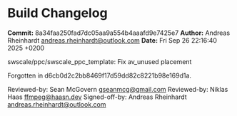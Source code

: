 # Build Changelog

**Commit:** 8a34faa250fad7dc05aa9a554b4aaafd9e7425e7
**Author:** Andreas Rheinhardt <andreas.rheinhardt@outlook.com>
**Date:** Fri Sep 26 22:16:40 2025 +0200

swscale/ppc/swscale_ppc_template: Fix av_unused placement

Forgotten in d6cb0d2c2bb8469f17d59dd82c8221b98e169d1a.

Reviewed-by: Sean McGovern <gseanmcg@gmail.com>
Reviewed-by: Niklas Haas <ffmpeg@haasn.dev>
Signed-off-by: Andreas Rheinhardt <andreas.rheinhardt@outlook.com>
